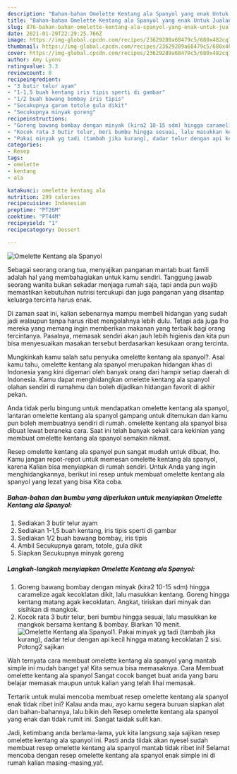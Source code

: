 ```yaml
---
description: "Bahan-bahan Omelette Kentang ala Spanyol yang enak Untuk Jualan"
title: "Bahan-bahan Omelette Kentang ala Spanyol yang enak Untuk Jualan"
slug: 876-bahan-bahan-omelette-kentang-ala-spanyol-yang-enak-untuk-jualan
date: 2021-01-29T22:29:25.766Z
image: https://img-global.cpcdn.com/recipes/23629289a68479c5/680x482cq70/omelette-kentang-ala-spanyol-foto-resep-utama.jpg
thumbnail: https://img-global.cpcdn.com/recipes/23629289a68479c5/680x482cq70/omelette-kentang-ala-spanyol-foto-resep-utama.jpg
cover: https://img-global.cpcdn.com/recipes/23629289a68479c5/680x482cq70/omelette-kentang-ala-spanyol-foto-resep-utama.jpg
author: Amy Lyons
ratingvalue: 3.3
reviewcount: 8
recipeingredient:
- "3 butir telur ayam"
- "1-1,5 buah kentang iris tipis sperti di gambar"
- "1/2 buah bawang bombay iris tipis"
- "Secukupnya garam totole gula dikit"
- "Secukupnya minyak goreng"
recipeinstructions:
- "Goreng bawang bombay dengan minyak (kira2 10-15 sdm) hingga caramelize agak kecoklatan dikit, lalu masukkan kentang. Goreng hingga kentang matang agak kecoklatan. Angkat, tiriskan dari minyak dan sisihkan di mangkok."
- "Kocok rata 3 butir telur, beri bumbu hingga sesuai, lalu masukkan ke mangkok bersama kentang &amp; bombay. Biarkan 10 menit."
- "Pakai minyak yg tadi (tambah jika kurang), dadar telur dengan api kecil hingga matang kecoklatan 2 sisi. Potong2 sajikan"
categories:
- Resep
tags:
- omelette
- kentang
- ala

katakunci: omelette kentang ala 
nutrition: 299 calories
recipecuisine: Indonesian
preptime: "PT26M"
cooktime: "PT44M"
recipeyield: "1"
recipecategory: Dessert

---
```



![Omelette Kentang ala Spanyol](https://img-global.cpcdn.com/recipes/23629289a68479c5/680x482cq70/omelette-kentang-ala-spanyol-foto-resep-utama.jpg)

Sebagai seorang orang tua, menyajikan panganan mantab buat famili adalah hal yang membahagiakan untuk kamu sendiri. Tanggung jawab seorang  wanita bukan sekadar menjaga rumah saja, tapi anda pun wajib memastikan kebutuhan nutrisi tercukupi dan juga panganan yang disantap keluarga tercinta harus enak.

Di zaman  saat ini, kalian sebenarnya mampu membeli hidangan yang sudah jadi walaupun tanpa harus ribet mengolahnya lebih dulu. Tetapi ada juga lho mereka yang memang ingin memberikan makanan yang terbaik bagi orang tercintanya. Pasalnya, memasak sendiri akan jauh lebih higienis dan kita pun bisa menyesuaikan masakan tersebut berdasarkan kesukaan orang tercinta. 



Mungkinkah kamu salah satu penyuka omelette kentang ala spanyol?. Asal kamu tahu, omelette kentang ala spanyol merupakan hidangan khas di Indonesia yang kini digemari oleh banyak orang dari hampir setiap daerah di Indonesia. Kamu dapat menghidangkan omelette kentang ala spanyol olahan sendiri di rumahmu dan boleh dijadikan hidangan favorit di akhir pekan.

Anda tidak perlu bingung untuk mendapatkan omelette kentang ala spanyol, lantaran omelette kentang ala spanyol gampang untuk ditemukan dan kamu pun boleh membuatnya sendiri di rumah. omelette kentang ala spanyol bisa dibuat lewat beraneka cara. Saat ini telah banyak sekali cara kekinian yang membuat omelette kentang ala spanyol semakin nikmat.

Resep omelette kentang ala spanyol pun sangat mudah untuk dibuat, lho. Kamu jangan repot-repot untuk memesan omelette kentang ala spanyol, karena Kalian bisa menyiapkan di rumah sendiri. Untuk Anda yang ingin menghidangkannya, berikut ini resep untuk membuat omelette kentang ala spanyol yang lezat yang bisa Kita coba.

<!--inarticleads1-->

##### Bahan-bahan dan bumbu yang diperlukan untuk menyiapkan Omelette Kentang ala Spanyol:

1. Sediakan 3 butir telur ayam
1. Sediakan 1-1,5 buah kentang, iris tipis sperti di gambar
1. Sediakan 1/2 buah bawang bombay, iris tipis
1. Ambil Secukupnya garam, totole, gula dikit
1. Siapkan Secukupnya minyak goreng




<!--inarticleads2-->

##### Langkah-langkah menyiapkan Omelette Kentang ala Spanyol:

1. Goreng bawang bombay dengan minyak (kira2 10-15 sdm) hingga caramelize agak kecoklatan dikit, lalu masukkan kentang. Goreng hingga kentang matang agak kecoklatan. Angkat, tiriskan dari minyak dan sisihkan di mangkok.
1. Kocok rata 3 butir telur, beri bumbu hingga sesuai, lalu masukkan ke mangkok bersama kentang &amp; bombay. Biarkan 10 menit.
<img src="https://img-global.cpcdn.com/steps/37f323ca43b1dfb2/160x128cq70/omelette-kentang-ala-spanyol-langkah-memasak-2-foto.jpg" alt="Omelette Kentang ala Spanyol">1. Pakai minyak yg tadi (tambah jika kurang), dadar telur dengan api kecil hingga matang kecoklatan 2 sisi. Potong2 sajikan




Wah ternyata cara membuat omelette kentang ala spanyol yang mantab simple ini mudah banget ya! Kita semua bisa memasaknya. Cara Membuat omelette kentang ala spanyol Sangat cocok banget buat anda yang baru belajar memasak maupun untuk kalian yang telah lihai memasak.

Tertarik untuk mulai mencoba membuat resep omelette kentang ala spanyol enak tidak ribet ini? Kalau anda mau, ayo kamu segera buruan siapkan alat dan bahan-bahannya, lalu bikin deh Resep omelette kentang ala spanyol yang enak dan tidak rumit ini. Sangat taidak sulit kan. 

Jadi, ketimbang anda berlama-lama, yuk kita langsung saja sajikan resep omelette kentang ala spanyol ini. Pasti anda tiidak akan nyesel sudah membuat resep omelette kentang ala spanyol mantab tidak ribet ini! Selamat mencoba dengan resep omelette kentang ala spanyol enak simple ini di rumah kalian masing-masing,ya!.

